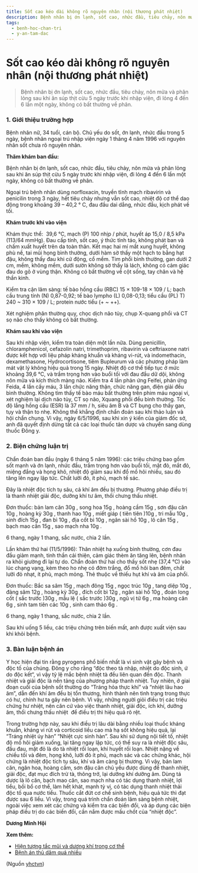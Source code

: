 ```yaml
---
title: Sốt cao kéo dài không rõ nguyên nhân (nội thương phát nhiệt)
description: Bệnh nhân bị ớn lạnh, sốt cao, nhức đầu, tiêu chảy, nôn mửa và phân lỏng sau khi ăn súp thịt cừu 5 ngày trước khi nhập viện, đi lỏng 4 đến 6 lần một ngày, không có bất thường về phân. 
tags:
  - benh-hoc-chan-tri
  - y-an-tam-dac
---
```


# Sốt cao kéo dài không rõ nguyên nhân (nội thương phát nhiệt) 

> Bệnh nhân bị ớn lạnh, sốt cao, nhức đầu, tiêu chảy, nôn mửa và phân lỏng sau khi ăn súp thịt cừu 5 ngày trước khi nhập viện, đi lỏng 4 đến 6 lần một ngày, không có bất thường về phân. 


### 1. Giới thiệu trường hợp


Bệnh nhân nữ, 34 tuổi, cán bộ. Chủ yếu do sốt, ớn lạnh, nhức đầu trong 5 ngày, bệnh nhân ngoại trú nhập viện ngày 1 tháng 4 năm 1996 với nguyên nhân sốt chưa rõ nguyên nhân.


**Thăm khám ban đầu:**


Bệnh nhân bị ớn lạnh, sốt cao, nhức đầu, tiêu chảy, nôn mửa và phân lỏng sau khi ăn súp thịt cừu 5 ngày trước khi nhập viện, đi lỏng 4 đến 6 lần một ngày, không có bất thường về phân. 


Ngoại trú bệnh nhân dùng norfloxacin, truyền tĩnh mạch ribavirin và penicilin trong 3 ngày, hết tiêu chảy nhưng vẫn sốt cao, nhiệt độ cơ thể dao động trong khoảng 39 – 40,2 ° C, đau đầu dai dẳng, nhức đầu, kịch phát về tối.


**Khám trước khi vào viện**


Khám thực thể:  39,6 ℃, mạch (P) 100 nhịp / phút, huyết áp 15,0 / 8,5 kPa (113/64 mmHg). Đau cấp tính, sốt cao, ý thức tỉnh táo, không phát ban và chấm xuất huyết trên da toàn thân. Kết mạc hai mí mắt xung huyết, không phù nề, tai mũi họng bình thường, dưới hàm sờ thấy một hạch to bằng hạt đậu, không thấy đau khi cử động, cổ mềm. Tim phổi bình thường, gan dưới 2 cm, mềm, không mềm, dưới sườn không sờ thấy lá lách, không có cảm giác đau do gõ ở vùng thận. Không có bất thường về cột sống, tay chân và hệ thần kinh. 





Kiểm tra cận lâm sàng: tế bào hồng cầu (RBC) 15 × 109-18 × 109 / L; bạch cầu trung tính (N) 0,87-0,92; tế bào lympho (L) 0,08-0,13; tiểu cầu (PL) T) 240 ~ 310 × 109 / L; protein nước tiểu (+ ~ ++). 


Xét nghiệm phân thường quy, chọc dịch não tủy, chụp X-quang phổi và CT sọ não cho thấy không có bất thường.


**Khám sau khi vào viện**


Sau khi nhập viện, kiểm tra toàn diện một lần nữa. Dùng penicillin, chloramphenicol, cefazolin natri, trimethoprim, ribavirin và ceftriaxone natri được kết hợp với liệu pháp kháng khuẩn và kháng vi-rút, và indomethacin, dexamethasone, Hydrocortisone, tiêm Bupleurum và các phương pháp làm mát vật lý không hiệu quả trong 15 ngày. Nhiệt độ cơ thể tiếp tục ở mức khoảng 39,6 ℃, và trầm trọng hơn vào buổi tối với đau đầu dữ dội, không nôn mửa và kích thích màng não. Kiểm tra 4 lần phản ứng Feifei, phản ứng Feida, 4 lần cấy máu, 3 lần chức năng thận, chức năng gan, điện giải đều bình thường. Không tìm thấy tế bào máu bất thường trên phim máu ngoại vi, xét nghiệm lại dịch não tủy, CT sọ não, Xquang phổi đều bình thường. Tốc độ lắng hồng cầu (ESR) là 37 mm / h, siêu âm B và CT bụng cho thấy gan, tụy và thận to nhẹ. Không thể khẳng định chẩn đoán sau khi thảo luận và hội chẩn chung. Vì vậy, ngày 6/5/1996, sau khi xin ý kiến ​​của giám đốc sở, anh đã quyết định dừng tất cả các loại thuốc tân dược và chuyển sang dùng thuốc Đông y.


### 2. Biện chứng luận trị


Chẩn đoán ban đầu (ngày 6 tháng 5 năm 1996): các triệu chứng bao gồm sốt mạnh và ớn lạnh, nhức đầu, trầm trọng hơn vào buổi tối, mặt đỏ, mắt đỏ, miệng đắng và họng khô, nhiệt độ giảm sau khi đổ mồ hôi nhiều, sau đó tăng lên ngay lập tức. Chất lưỡi đỏ, ít phủ, mạch tế sác. 


Đây là nhiệt độc tích tụ sâu, cả khí âm đều bị thương. Phương pháp điều trị là thanh nhiệt giải độc, dưỡng khí tư âm, thối chưng thấu nhiệt.


Đơn thuốc: bản lam căn 30g , song hoa 15g , hoàng cầm 15g , sơn đậu căn 10g , hoàng kỳ 30g , thanh hao 10g , miết giáp ( tiên tiên )10g , tri mẫu 10g , sinh đích 15g , đan bì 10g , địa cốt bì 10g , ngân sài hồ 10g , lô căn 15g , bạch mao căn 15g , sao mạch nha 10g .


6 thang, ngày 1 thang, sắc nước, chia 2 lần.


Lần khám thứ hai (11/5/1996): Thân nhiệt hạ xuống bình thường, cơn đau đầu giảm mạnh, tinh thần cải thiện, cảm giác thèm ăn tăng lên, bệnh nhân ra khỏi giường đi lại tự do. Chẩn đoán thứ hai cho thấy sốt nhẹ (37,4 ℃) vào lúc chạng vạng, kèm theo ho nhẹ có đờm trắng, đổ mồ hôi ban đêm, chất lưỡi đỏ nhạt, ít phủ, mạch mỏng. Thẻ thuộc về thiếu hụt khí và âm của phổi.


Đơn thuốc: Bắc sa sâm 15g , mạch đông 15g , ngọc trúc 10g , tang diệp 10g , đảng sâm 12g , hoàng kỳ 30g , đích cốt bì 12g , ngân sài hồ 10g , đoán long cốt ( sắc trước )30g , mẫu lệ ( sắc trước )30g , ngũ vị tử 6g , ma hoàng căn 6g , sinh tam tiên các 10g , sinh cam thảo 6g . 


6 thang, ngày 1 thang, sắc nước, chia 2 lần.


Sau khi uống 5 liều, các triệu chứng trên biến mất, anh được xuất viện sau khi khỏi bệnh.


### 3. Bàn luận bệnh án


Y học hiện đại tin rằng pyrogens phổ biến nhất là vi sinh vật gây bệnh và độc tố của chúng. Đông y cho rằng “độc theo tà nhập, nhiệt do độc sinh, ứ do độc kết“, vì vậy tỷ lệ mắc bệnh nhiệt tà đều liên quan đến độc. Thanh nhiệt và giải độc là nền tảng của phương pháp thanh nhiệt. Tuy nhiên, ở giai đoạn cuối của bệnh sốt thường do “Tráng hỏa thực khí” và “nhiệt lâu hao âm”, dẫn đến khí âm đều bị tổn thương, hình thành nên tình trạng trong thực có hư, chính hư ta gây nên bệnh. Vì vậy, những người giỏi điều trị các triệu chứng hư nhiệt, nên căn cứ vào việc thanh nhiệt, giải độc, ích khí, dưỡng âm, thối chưng thấu nhiệt  để điều trị thì hiệu quả rõ rệt.


Trong trường hợp này, sau khi điều trị lâu dài bằng nhiều loại thuốc kháng khuẩn, kháng vi rút và corticoid liều cao mà hạ sốt không hiệu quả, lại “Tráng nhiệt úy hàn” “Nhiệt cực sinh hàn”. Sau khi sử dụng nội tiết tố, nhiệt độ mồ hôi giảm xuống, lại tăng ngay lập tức, có thể suy ra là nhiệt độc sâu, đầu đau, mặt đỏ là do tà nhiệt rối loạn, khí huyết rối loạn. Nhiệt nặng về chiều tối và đêm, họng khô, lưỡi đỏ ít phủ, mạch sác và các chứng khác, hội chứng là nhiệt độc tích tụ sâu, khí và âm càng bị thương. Vì vậy, bản lam căn, ngân hoa, hoàng cầm, sơn đậu căn chủ yếu được dùng để thanh nhiệt, giải độc, đạt mục đích trừ tà, thông trở, lại dưỡng khí dưỡng âm. Dùng tá dược là lô căn, bạch mao căn, sao mạch nha có tác dụng thanh nhiệt, lợi tiểu, bồi bổ cơ thể, làm hết khát, mạnh tỳ vị, có tác dụng thanh nhiệt thải độc tố qua nước tiểu. Thuốc cắt đứt cơ chế sinh bệnh, hiệu quả tức thì đạt được sau 6 liều. Vì vậy, trong quá trình chẩn đoán lâm sàng bệnh nhiệt, ngoài việc xem xét các chứng và kiểm tra các biến đổi, và áp dụng các biện pháp điều trị do các biến đổi, cần nắm được mấu chốt của “nhiệt độc”.


**Dương Minh Hội**


**Xem thêm:**


* [Hiện tượng tắc mũi và dương khí trong cơ thể](/yhctvn/hien-tuong-tac-mui-va-duong-khi-trong-co-the)
* [Bệnh án thủ dâm quá nhiều](/yhctvn/benh-an-thu-dam-qua-nhieu)

(Nguồn <a href="https://yhctvn.com/sot-cao-keo-dai-khong-ro-nguyen-nhan-noi-thuong-phat-nhiet/" target="_blank">yhctvn</a>)
